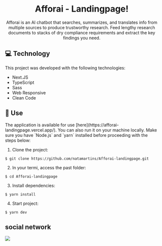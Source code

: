 <h1 align="center" style="text-align: center;">
  Afforai - Landingpage!
</h1>

<p align="center" style="text-align: center;">
  Afforai is an AI chatbot that searches, summarizes, and translates info from multiple sources to produce trustworthy research. Feed lengthy research documents to stacks of dry compliance requirements and extract the key findings you need.
</p>

<h2 id="tecnology">💻 Technology</h2>
This project was developed with the following technologies:

- Next.JS
- TypeScript
- Sass
- Web Responsive
- Clean Code

<h2 id="usage">🎯 Use</h2>
The application is available for use [here](https://afforai-landingpage.vercel.app/). You can also run it on your machine locally. Make sure you have `Node.js` and `yarn` installed before proceeding with the steps below:

1. Clone the project:

```
$ git clone https://github.com/natamartins/Afforai-landingpage.git
```

2. In your termi, access the past folder:

```
$ cd Afforai-landingpage
```

3. Install dependencies:

```
$ yarn install
```

4. Start project:

```
$ yarn dev
```
## social network
<div style="display: flex;">
  <a href="https://www.linkedin.com/in/nata-martins/" target="_blank"><img src="https://img.shields.io/badge/-LinkedIn-%230077B5?style=for-the-badge&logo=linkedin&logoColor=white" style="margin-right: 2vw" target="_blank"></a>
